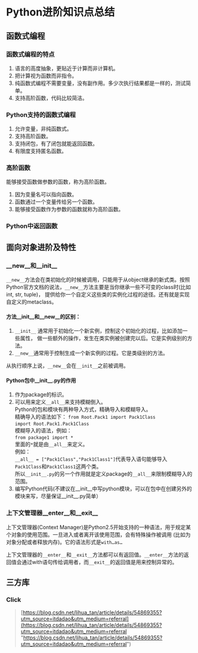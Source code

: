 # Python进阶知识点总结

## 函数式编程
### 函数式编程的特点
1. 语言的高度抽象，更贴近于计算而非计算机。
2. 把计算视为函数而非指令。
3. 纯函数式编程不需要变量，没有副作用。多少次执行结果都是一样的，测试简单。
4. 支持高阶函数，代码比较简洁。

### Python支持的函数式编程
1. 允许变量，非纯函数式。
2. 支持高阶函数。
3. 支持闭包，有了闭包就能返回函数。
4. 有限度支持匿名函数。

### 高阶函数
能够接受函数做参数的函数，称为高阶函数。

1. 因为变量名可以指向函数。
2. 函数通过一个变量传给另一个函数。
3. 能够接受函数作为参数的函数就称为高阶函数。

### Python中返回函数

## 面向对象进阶及特性

### \_\_new\_\_和\_\_init\_\_
`__new__`方法会在类初始化的时候被调用，只能用于从object继承的新式类。按照Python官方文档的说法，`__new__`方法主要是当你继承一些不可变的class时(比如int, str, tuple)， 提供给你一个自定义这些类的实例化过程的途径。还有就是实现自定义的metaclass。

#### 方法\_\_init\_\_和\_\_new\_\_的区别：

1. `__init__` 通常用于初始化一个新实例，控制这个初始化的过程，比如添加一些属性， 做一些额外的操作，发生在类实例被创建完以后。它是实例级别的方法。
2. `__new__`通常用于控制生成一个新实例的过程。它是类级别的方法。

从执行顺序上说，`__new__`会在`__init__`之前被调用。

#### Python包中\_\_init\_\_.py的作用
1. 作为package的标识。
2. 可以用来定义`__all__`来支持模糊倒入。  
Python的包和模块有两种导入方式，精确导入和模糊导入。  
精确导入的语法如下：
`from Root.Pack1 import Pack1Class`  
`import Root.Pack1.Pack1Class`  
模糊导入的语法，例如：  
`from package1 import *`  
里面的`*`就是由`__all__`来定义。  
例如：  
`__all__ = ["Pack1Class","Pack1Class1"]`代表导入语句能够导入`Pack1Class`和`Pack1Class1`这两个类。  
所以`__init__.py`的另一个作用就是定义package的`__all__`来限制模糊导入的范围。
3. 编写Python代码(不建议在__init__中写python模块，可以在包中在创建另外的模块来写，尽量保证__init__.py简单）

### 上下文管理器\_\_enter\_\_和\_\_exit\_\_
上下文管理器(Context Manager)是Python2.5开始支持的一种语法，用于规定某个对象的使用范围。一旦进入或者离开该使用范围，会有特殊操作被调用 (比如为对象分配或者释放内存)。它的语法形式是`with…as…`

上下文管理器的`__enter__`和`__exit__`方法都可以有返回值。`__enter__`方法的返回值会通过with语句传给调用者，而`__exit__`的返回值是用来控制异常的。

## 三方库

### Click

> [https://blog.csdn.net/lihua_tan/article/details/54869355?utm_source=itdadao&utm_medium=referral](https://blog.csdn.net/lihua_tan/article/details/54869355?utm_source=itdadao&utm_medium=referral "https://blog.csdn.net/lihua_tan/article/details/54869355?utm_source=itdadao&utm_medium=referral")